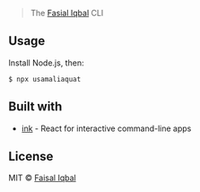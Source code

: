 

> The [Fasial Iqbal](https://www.linkedin.com/in/faisal-iqbal-540a52112/) CLI

<!-- <img src="1.png" width="752"> -->


## Usage

Install Node.js, then:

```
$ npx usamaliaquat
```


## Built with

- [ink](https://github.com/vadimdemedes/ink) - React for interactive command-line apps



## License

MIT © [Faisal Iqbal](https://www.linkedin.com/in/faisal-iqbal-540a52112/)
